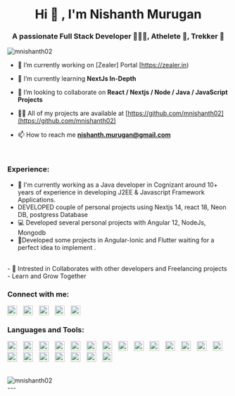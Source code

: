 <h1 align="center">Hi 👋 ,  I'm Nishanth Murugan  </h1>
<h3 align="center">A passionate Full Stack Developer 🧑🏼‍💻, Athelete 🏃, Trekker 🗻</h3>

<p align="left"> <img src="https://komarev.com/ghpvc/?username=mnishanth02" alt="mnishanth02" /> </p>

- 🔭 I’m currently working on [Zealer] Portal  [https://zealer.in)

- 🌱 I’m currently learning **NextJs In-Depth**

- 👯 I’m looking to collaborate on **React / Nextjs / Node / Java / JavaScript Projects**

- 👨‍💻 All of my projects are available at [https://github.com/mnishanth02](https://github.com/mnishanth02)

- 📫 How to reach me **nishanth.murugan@gmail.com**
<br>

### Experience:
- 🏢 I'm currently working as a Java developer in Cognizant around 10+ years of experience in developing J2EE & Javascript Framework Applications.
- DEVELOPED couple of personal projects using Nextjs 14,  react 18, Neon DB, postgress Database
- 💻 Developed several personal projects with Angular 12, NodeJs, Mongodb
- 📱Developed some projects in Angular-Ionic and Flutter waiting for a perfect idea to implement . 
<br>
- 🤝 Intrested in Collaborates with other developers and Freelancing projects - Learn and Grow Together
<br>

### Connect with me:
<p align="left">
<a href="https://fb.com/mnishanth02" target="_blank"><img align="center" src="https://cdn.jsdelivr.net/npm/simple-icons@3.0.1/icons/facebook.svg" alt="mnishanth02" height="22" width="22" style="margin-right:10px"/></a>
<a href="https://instagram.com/nishanth_murugan" target="_blank"><img align="center" src="https://cdn.jsdelivr.net/npm/simple-icons@3.0.1/icons/instagram.svg" alt="nishanth_murugan" height="22" width="22" style="margin-right:10px"/></a>
<a href="https://linkedin.com/in/nishanthmurugan" target="_blank"><img align="center" src="https://cdn.jsdelivr.net/npm/simple-icons@3.0.1/icons/linkedin.svg" alt="nishanthmurugan" height="22" width="22" style="margin-right:10px"/></a>
<a href="https://www.youtube.com/c/nishanthmurugan" target="_blank"><img align="center" src="https://cdn.jsdelivr.net/npm/simple-icons@3.0.1/icons/youtube.svg" alt="nishanthmurugan" height="22" width="22" style="margin-right:10px"/></a>
<a href="https://twitter.com/nishanthmurugan" target="_blank"><img align="center" src="https://cdn.jsdelivr.net/npm/simple-icons@3.0.1/icons/twitter.svg" alt="nishanthmurugan" height="22" width="22" style="margin-right:10px"/></a>
</p>


### Languages and Tools:
<p align="left"><img src="https://devicons.github.io/devicon/devicon.git/icons/angularjs/angularjs-original.svg" alt="angularjs" width="22" height="22" style="margin-right:10px"/> 
<img src="https://www.vectorlogo.zone/logos/gnu_bash/gnu_bash-icon.svg" alt="bash" width="22" height="22" style="margin-right:10px"/> 
<img src="https://devicons.github.io/devicon/devicon.git/icons/bootstrap/bootstrap-plain.svg" alt="bootstrap" width="22" height="22" style="margin-right:10px"/> 
<img src="https://devicons.github.io/devicon/devicon.git/icons/css3/css3-original-wordmark.svg" alt="css3" width="22" height="22" style="margin-right:10px"/> 
<img src="https://www.vectorlogo.zone/logos/dartlang/dartlang-icon.svg" alt="dart" width="22" height="22" style="margin-right:10px"/> 
<img src="https://devicons.github.io/devicon/devicon.git/icons/express/express-original-wordmark.svg" alt="express" width="22" height="22" style="margin-right:10px"/>
<img src="https://www.vectorlogo.zone/logos/flutterio/flutterio-icon.svg" alt="flutter" width="22" height="22" style="margin-right:10px"/> 
<img src="https://www.vectorlogo.zone/logos/google_cloud/google_cloud-icon.svg" alt="gcp" width="22" height="22" style="margin-right:10px"/>
<img src="https://www.vectorlogo.zone/logos/git-scm/git-scm-icon.svg" alt="git" width="22" height="22" style="margin-right:10px"/> 
<img src="https://devicons.github.io/devicon/devicon.git/icons/html5/html5-original-wordmark.svg" alt="html5" width="22" height="22" style="margin-right:10px"/> 
<img src="https://devicons.github.io/devicon/devicon.git/icons/java/java-original-wordmark.svg" alt="java" width="22" height="22" style="margin-right:10px"/> 
<img src="https://devicons.github.io/devicon/devicon.git/icons/javascript/javascript-original.svg" alt="javascript" width="22" height="22" style="margin-right:10px"/> 
<img src="https://www.vectorlogo.zone/logos/jenkins/jenkins-icon.svg" alt="jenkins" width="22" height="22" style="margin-right:10px"/> 
<img src="https://devicons.github.io/devicon/devicon.git/icons/linux/linux-original.svg" alt="linux" width="22" height="22" style="margin-right:10px"/> 
<img src="https://devicons.github.io/devicon/devicon.git/icons/mongodb/mongodb-original-wordmark.svg" alt="mongodb" width="22" height="22" style="margin-right:10px"/> 
<img src="https://devicons.github.io/devicon/devicon.git/icons/mysql/mysql-original-wordmark.svg" alt="mysql" width="22" height="22" style="margin-right:10px"/> 
<img src="https://devicons.github.io/devicon/devicon.git/icons/nodejs/nodejs-original-wordmark.svg" alt="nodejs" width="22" height="22" style="margin-right:10px"/>
<img src="https://devicons.github.io/devicon/devicon.git/icons/oracle/oracle-original.svg" alt="oracle" width="22" height="22" style="margin-right:10px"/>
<img src="https://devicons.github.io/devicon/devicon.git/icons/postgresql/postgresql-original-wordmark.svg" alt="postgresql" width="22" height="22" style="margin-right:10px"/> 
<img src="https://www.vectorlogo.zone/logos/springio/springio-icon.svg" alt="spring" width="22" height="22" style="margin-right:10px"/> 
<img src="https://devicons.github.io/devicon/devicon.git/icons/typescript/typescript-original.svg" alt="typescript" width="22" height="22" style="margin-right:10px"/></p>
<br>
<img align="center" src="https://github-readme-stats.vercel.app/api/top-langs/?username=mnishanth02&layout=compact&hide=html" alt="mnishanth02" />
<br>
---

